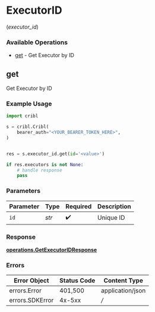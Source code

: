 # ExecutorID
(*executor_id*)

### Available Operations

* [get](#get) - Get Executor by ID

## get

Get Executor by ID

### Example Usage

```python
import cribl

s = cribl.Cribl(
    bearer_auth="<YOUR_BEARER_TOKEN_HERE>",
)


res = s.executor_id.get(id='<value>')

if res.executors is not None:
    # handle response
    pass
```

### Parameters

| Parameter          | Type               | Required           | Description        |
| ------------------ | ------------------ | ------------------ | ------------------ |
| `id`               | *str*              | :heavy_check_mark: | Unique ID          |


### Response

**[operations.GetExecutorIDResponse](../../models/operations/getexecutoridresponse.md)**
### Errors

| Error Object     | Status Code      | Content Type     |
| ---------------- | ---------------- | ---------------- |
| errors.Error     | 401,500          | application/json |
| errors.SDKError  | 4x-5xx           | */*              |
